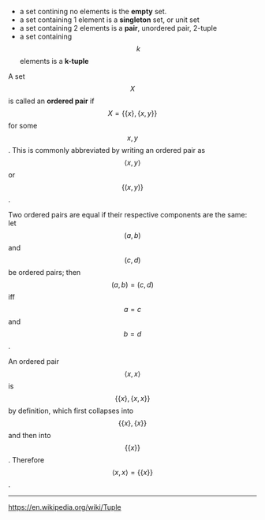 - a set contining no elements is the **empty** set.
- a set containing 1 element is a **singleton** set, or unit set
- a set containing 2 elements is a **pair**, unordered pair, 2-tuple
- a set containing $$k$$ elements is a **k-tuple**

A set $$X$$ is called an __ordered pair__ if $$X = \{\{x\},\{x,y\}\}$$ for some $$x,y$$. This is commonly abbreviated by writing an ordered pair as $$\langle x,y \rangle$$ or $$\{(x,y)\}$$.

Two ordered pairs are equal if their respective components are the same: let $$(a, b)$$ and $$(c, d)$$ be ordered pairs; then $$(a, b) = (c, d)$$ iff $$a = c$$ and $$b = d$$.

An ordered pair $$\langle x, x \rangle$$ is $$\{\{x\},\{x, x\}\}$$ by definition, which first collapses into $$\{\{x\},\{x\}\}$$ and then into $$\{\{x\}\}$$. Therefore $$\langle x, x \rangle = \{\{x\}\}$$.



---

https://en.wikipedia.org/wiki/Tuple